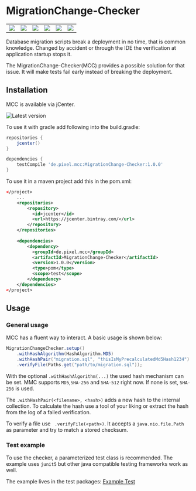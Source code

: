 # MigrationChange-Checker 

<table>
  <tbody>
    <tr>
      <td align="center">
        <a href="https://travis-ci.org/PixelGmbH/MigrationChange-Checker"><img src="https://img.shields.io/travis/PixelGmbH/MigrationChange-Checker/master.svg?maxAge=3600"></a>
      </td>
      <td align="center">
        <a href="https://codeclimate.com/github/PixelGmbH/MigrationChange-Checker"><img src="https://img.shields.io/codeclimate/maintainability/PixelGmbH/MigrationChange-Checker.svg?maxAge=3600"></a>
      </td>
      <td align="center">
        <a href="https://codeclimate.com/github/PixelGmbH/MigrationChange-Checker"><img src="https://img.shields.io/codeclimate/coverage/PixelGmbH/MigrationChange-Checker.svg?maxAge=3600"></a>
      </td>
      <td align="center">
        <a href="https://github.com/PixelGmbH/MigrationChange-Checker/releases"><img src="https://img.shields.io/github/release/PixelGmbH/MigrationChange-Checker.svg?maxAge=3600"></a>
      </td>
      <td align="center">
        <a href="https://bintray.com/pixelgmbh/maven/MigrationChange-Checker"><img src="https://img.shields.io/bintray/v/pixelgmbh/maven/MigrationChange-Checker.svg?maxAge=3600"></a>
      </td>
      <td align="center">
        <a href="https://github.com/PixelGmbH/MigrationChange-Checker/blob/master/LICENCE"><img src="https://img.shields.io/github/license/PixelGmbH/MigrationChange-Checker.svg?maxAge=3600"></a>
      </td>
    </tr>
  </tbody>
</table>

Database migration scripts break a deployment in no time, that is common knowledge.
Changed by accident or through the IDE the verification at application startup stops it.

The MigrationChange-Checker(MCC) provides a possible solution for that issue. 
It will make tests fail early instead of breaking the deployment.

## Installation

MCC is available via jCenter.

![Latest version](https://img.shields.io/bintray/v/pixelgmbh/maven/MigrationChange-Checker.svg?label=latest%20release&maxAge=3600)


To use it with gradle add following into the build.gradle:

```groovy
repositories {
    jcenter()
}

dependencies {
    testCompile 'de.pixel.mcc:MigrationChange-Checker:1.0.0'
}

```

To use it in a maven project add this in the pom.xml:

```xml
</project>
    ...
    <repositories>
        <repository>
          <id>jcenter</id>
          <url>https://jcenter.bintray.com/</url>
        </repository>
    </repositories>
    
    <dependencies> 
        <dependency>
          <groupId>de.pixel.mcc</groupId>
          <artifactId>MigrationChange-Checker</artifactId>
          <version>1.0.0</version>
          <type>pom</type>
          <scope>test</scope>
        </dependency>
    </dependencies>
</project>
```

## Usage

### General usage

MCC has a fluent way to interact. A basic usage is shown below:

```java
MigrationChangeChecker.setup()
    .withHashAlgorithm(HashAlgorithm.MD5)
    .withHashPair("migration.sql", "thisIsMyPrecalculatedMd5Hash1234")
    .verifyFile(Paths.get("path/to/migration.sql"));
``` 

With the optional `.withHashAlgorithm(...)` the used hash mechanism can be set.
MMC supports `MD5`,`SHA-256` and `SHA-512` right now.
If none is set, `SHA-256` is used.

The ``.withHashPair(<filename>, <hash>)`` adds a new hash to the internal collection.
To calculate the hash use a tool of your liking or extract the hash from the log of a failed verification.

To verify a file use `` .verifyFile(<path>)``.
It accepts a ``java.nio.file.Path`` as parameter and try to match a stored checksum.

### Test example

To use the checker, a parameterized test class is recommended.
The example uses `junit5` but other java compatible testing frameworks work as well. 

The example lives in the test packages: [Example Test](https://github.com/PixelGmbH/MigrationChange-Checker/blob/master/src/test/java/de/pixel/mcc/ExampleTest.java)
